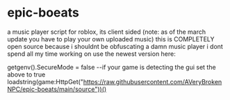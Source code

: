 # epic-boeats
a music player script for roblox, its client sided 
(note: as of the march update you have to play your own uploaded music)
this is COMPLETELY open source because i shouldnt be obfuscating a damn music player i dont spend all my time working on
use the newest version here:

getgenv().SecureMode = false
--if your game is detecting the gui set the above to true
loadstring(game:HttpGet("https://raw.githubusercontent.com/AVeryBrokenNPC/epic-boeats/main/source"))()
